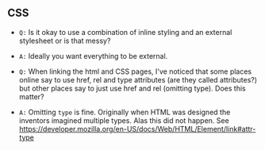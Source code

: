 ## CSS

* `Q:` Is it okay to use a combination of inline styling and an external stylesheet or is that messy?
* `A:` Ideally you want everything to be external.

 * `Q:` When linking the html and CSS pages, I've noticed that some places online say to use href, rel and type attributes (are they called attributes?) but other places say to just use href and rel (omitting type). Does this matter?
 * `A:` Omitting `type` is fine. Originally when HTML was designed the inventors imagined multiple types. Alas this did not happen.
 See https://developer.mozilla.org/en-US/docs/Web/HTML/Element/link#attr-type